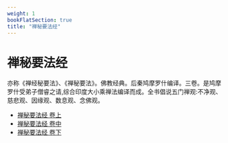 ```yaml
---
weight: 1
bookFlatSection: true
title: "禅秘要法经"
---
```


# 禅秘要法经


亦称《禅经秘要法》、《禅秘要法》。佛教经典。后秦鸠摩罗什编译。三卷。是鸠摩罗什受弟子僧睿之请,综合印度大小乘禅法编译而成。全书倡说五门禅观:不净观、慈悲观、因缘观、数息观、念佛观。

- [禅秘要法经 卷上](/docs/chan_mi_yao_fa_jing/juan-shang/)
- [禅秘要法经 卷中](/docs/chan_mi_yao_fa_jing/juan-zhong/)
- [禅秘要法经 卷下](/docs/chan_mi_yao_fa_jing/juan-xia/)